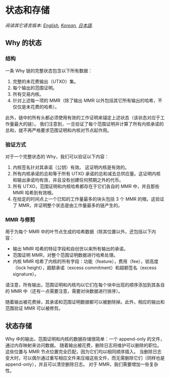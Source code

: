 # 状态和存储

*阅读其它语言版本: [English](../state.md), [Korean](state_KR.md), [日本語](state_JP.md).*

## Why 的状态

### 结构

一条 Why 链的完整状态包含以下所有数据：

1. 完整的未花费输出（UTXO）集。
1. 每个输出的范围证明。
1. 所有交易内核。
1. 针对上述每一项的 MMR（除了输出 MMR 以外包括其它所有输出的哈希，不仅仅是未花费的哈希）。

此外，链中的所有头都必须使用有效的工作证明来锚定上述状态（该状态对应于工作量最大的链）。
我们注意到，一旦验证了每个范围证明并计算了所有内核承诺的总和，就不再严格要求范围证明和内核对节点起作用。

### 验证方式

对于一个完整状态的 Why，我们可以验证以下内容：

1. 内核签名针对其承诺（公钥）有效。 这证明内核是有效的。
1. 所有内核承诺的总和等于所有 UTXO 承诺的总和减去总供应量。这证明内核和输出承诺均有效，并且没有创建任何预期之外的代币。
1. 所有 UTXO，范围证明和内核哈希都存在于它们各自的 MMR 中，并且那些 MMR 哈希到有效根。
1. 在给定的时间点上一个已知的工作量最多的块头包括 3 个 MMR 的根。这验证了 MMR，并证明整个状态是由工作量最多的链产生的。

### MMR 与修剪

用于为每个 MMR 中的叶节点生成的哈希数据（除其位置以外，还包括以下内容：

* 输出 MMR 哈希的特征字段和自创世以来所有输出的承诺。
* 范围证明 MMR，对整个范围证明数据进行哈希处理。
* 内核 MMR 哈希了内核的所有字段：功能（feature），费用（fee），锁高度（lock height），超额承诺（excess commitment）和超额签名（excess signature）。

请注意，所有输出，范围证明和内核均以它们在每个块中出现的顺序添加到其各自的 MMR 中（还有一点需要注意，需要对块数据进行排序）。

随着输出被花费掉，其承诺和范围证明数据都可以被删除掉。此外，相应的输出和范围验证 MMR 可以被修剪。

## 状态存储

Why 中的输出，范围证明和内核的数据存储很简单：一个 append-only 的文件，通过内存映射来访问数据。
随着输出被花费，删除日志将维护可以删除的职位。这些位置与 MMR 节点位置完全匹配，因为它们均以相同顺序插入。
当删除日志变大时，可以偶尔通过重写相应文件来压缩这些文件，而无需删除它们（同样也是 append-only），并且可以清空删除日志。
对于 MMR，我们需要增加一些复杂性。
